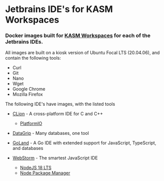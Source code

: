 # Jetbrains IDE's for KASM Workspaces

### Docker images built for [KASM Workspaces](https://www.kasmweb.com/) for each of the Jetbrains IDEs.

All images are built on a kiosk version of Ubuntu Focal LTS (20.04.06), and contain the following tools:
* Curl
* Git
* Nano
* Wget
* Google Chrome
* Mozilla Firefox

The following IDE's have images, with the listed tools

* [CLion](https://www.jetbrains.com/clion) - A cross-platform IDE for C and C++
	* [PlatformIO](https://platformio.org/)

* [DataGrip](https://www.jetbrains.com/datagrip/) - Many databases, one tool

* [GoLand](https://www.jetbrains.com/goland/) - A Go IDE with extended support for JavaScript, TypeScript, and databases

* [WebStorm](https://www.jetbrains.com/webstorm/) - The smartest JavaScript IDE
	* [NodeJS 18 LTS](https://nodejs.org/)
	* [Node Package Manager](https://www.npmjs.com/)
